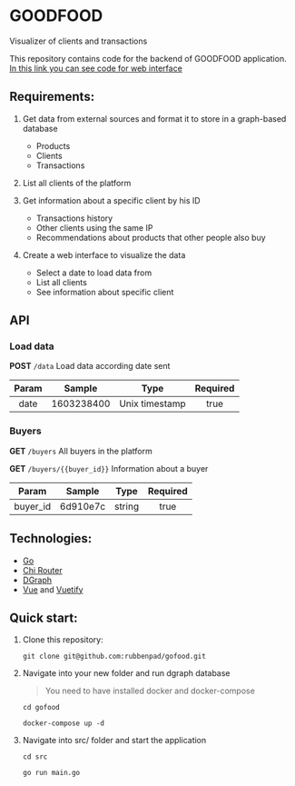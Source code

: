 # GOODFOOD

Visualizer of clients and transactions

This repository contains code for the backend of GOODFOOD application. [In this link you can see code for web interface](https://github.com/rubbenpad/gofood)

## Requirements:

1. Get data from external sources and format it to store in a graph-based database

    - Products
    - Clients
    - Transactions

2. List all clients of the platform

3. Get information about a specific client by his ID

    - Transactions history
    - Other clients using the same IP
    - Recommendations about products that other people also buy

4. Create a web interface to visualize the data

    - Select a date to load data from
    - List all clients
    - See information about specific client

## API

### Load data

**POST** `/data` Load data according date sent

| Param |   Sample   |      Type      | Required |
| :---: | :--------: | :------------: | :------: |
| date  | 1603238400 | Unix timestamp |   true   |

### Buyers

**GET** `/buyers` All buyers in the platform

**GET** `/buyers/{{buyer_id}}` Information about a buyer

|  Param   |  Sample  |  Type  | Required |
| :------: | :------: | :----: | :------: |
| buyer_id | 6d910e7c | string |   true   |

## Technologies:

-   [Go](https://golang.org)
-   [Chi Router](https://github.com/go-chi/chi)
-   [DGraph](https://dgraph.io)
-   [Vue](https://vuejs.org) and [Vuetify](https://vuetifyjs.com)

## Quick start:

1. Clone this repository:

    `git clone git@github.com:rubbenpad/gofood.git`

2. Navigate into your new folder and run dgraph database

    > You need to have installed docker and docker-compose

    `cd gofood`

    `docker-compose up -d`

3. Navigate into src/ folder and start the application

    `cd src`

    `go run main.go`
